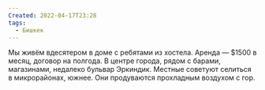 ```yaml
---
Created: 2022-04-17T23:28
tags:
  - Бишкек
---
```

Мы живём вдесятером в доме с ребятами из хостела. Аренда — $1500 в месяц, договор на полгода. В центре города, рядом с барами, магазинами, недалеко бульвар Эркиндик. Местные советуют селиться в микрорайонах, южнее. Они продуваются прохладным воздухом с гор.
